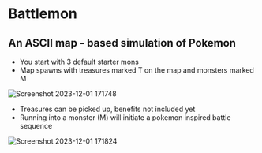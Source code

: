 # Battlemon
## An ASCII map - based simulation of Pokemon
- You start with 3 default starter mons
- Map spawns with treasures marked  T on the map and monsters marked M
  
![Screenshot 2023-12-01 171748](https://github.com/Mnduku/Battlemon/assets/116856099/3510b3f2-6403-446d-b22e-50d0a03bb6fe)

- Treasures can be picked up, benefits not included yet
- Running into a monster (M) will initiate a pokemon inspired battle sequence
  
![Screenshot 2023-12-01 171824](https://github.com/Mnduku/Battlemon/assets/116856099/3d80218f-e79d-470f-a65c-bb9c3e369107)
